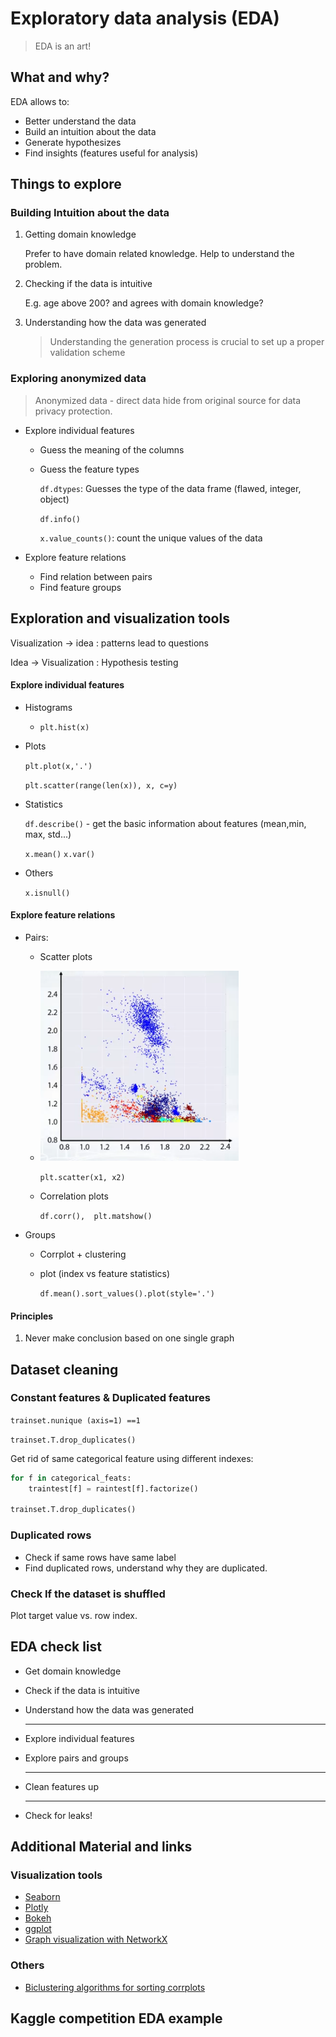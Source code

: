 # Exploratory data analysis (EDA)

> EDA is an art!

## What and why?

EDA allows to:

- Better understand the data
- Build an intuition about the data
- Generate hypothesizes
- Find insights (features useful for analysis)

## Things to explore

### Building Intuition about the data

1. Getting domain knowledge

   Prefer to have domain related knowledge. Help to understand the problem.

2. Checking if the data is intuitive

   E.g. age above 200? and agrees with domain knowledge?

3. Understanding how the data was generated

   > Understanding the generation process is crucial to set up a proper validation scheme

### Exploring anonymized data

> Anonymized data - direct data hide from original source for data privacy protection.

- Explore individual features

  - Guess the meaning of the columns

  - Guess the feature types

    `df.dtypes`: Guesses the type of the data frame (flawed, integer, object)

    `df.info()`

    `x.value_counts()`: count the unique values of the data

- Explore feature relations

  - Find relation between pairs
  - Find feature groups



## Exploration and visualization tools

Visualization -> idea : patterns lead to questions

Idea -> Visualization : Hypothesis testing

#### Explore individual features

- Histograms

  - `plt.hist(x)`

- Plots

  `plt.plot(x,'.')`

  `plt.scatter(range(len(x)), x, c=y)`

- Statistics

  `df.describe()` - get the basic information about features (mean,min, max,  std...)

  `x.mean()` `x.var()`

- Others

  `x.isnull()`

#### Explore feature relations

- Pairs:

  - Scatter plots

  - <img src="img/Week 2 - Exploratory data analysis/image-20210206203551184.png" alt="image-20210206203551184" style="zoom:80%;" />

    `plt.scatter(x1, x2)`

  - Correlation plots

    `df.corr(),  plt.matshow()`

- Groups

  - Corrplot  + clustering

  - plot (index vs feature statistics)

    `df.mean().sort_values().plot(style='.')`

#### Principles

1. Never make conclusion based on one single graph

## Dataset cleaning

### Constant features & Duplicated features

`trainset.nunique (axis=1) ==1`

`trainset.T.drop_duplicates()`

Get rid of same categorical feature using different indexes:

```python
for f in categorical_feats:
	traintest[f] = raintest[f].factorize()
	
trainset.T.drop_duplicates()
```

### Duplicated rows

- Check if same rows have same label
- Find duplicated rows, understand why they are duplicated.

### Check If the dataset is shuffled

Plot target value vs. row index.



## EDA check list

- Get domain knowledge

- Check if the data is intuitive

- Understand how the data was generated

  <hr>

- Explore individual features

- Explore pairs and groups

  <hr>

- Clean features up

  <hr>

- Check for leaks!

## Additional Material and  links

### Visualization tools

- [Seaborn](https://seaborn.pydata.org/)
- [Plotly](https://plot.ly/python/)
- [Bokeh](https://github.com/bokeh/bokeh)
- [ggplot](http://ggplot.yhathq.com/)
- [Graph visualization with NetworkX](https://networkx.github.io/)

### Others

- [Biclustering algorithms for sorting corrplots](http://scikit-learn.org/stable/auto_examples/bicluster/plot_spectral_biclustering.html)

## Kaggle competition EDA example

